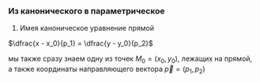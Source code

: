 ### Из канонического в параметрическое

1) Имея каноническое уравнение прямой 

$\dfrac{x - x_0}{p_1} = \dfrac{y - y_0}{p_2}$

мы также сразу знаем одну из точек $M_0 = (x_0, y_0)$, лежащих на прямой, а также координаты направляющего вектора $\vec{p} = (p_1, p_2)$

